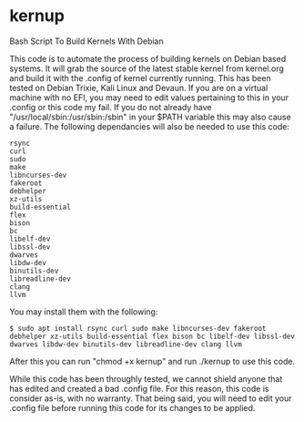# kernup
Bash Script To Build Kernels With Debian

This code is to automate the process of building kernels on Debian based systems. It will grab the source of the latest stable kernel from kernel.org and build it with the .config of kernel currently running. This has been tested on Debian Trixie, Kali Linux and Devaun. If you are on a virtual machine with no EFI, you may need to edit values pertaining to this in your .config or this code my fail. If you do not already have "/usr/local/sbin:/usr/sbin:/sbin" in your $PATH variable this may also cause a failure. The following dependancies will also be needed to use this code:

```
rsync 
curl
sudo 
make 
libncurses-dev
fakeroot
debhelper
xz-utils 
build-essential 
flex 
bison 
bc 
libelf-dev
libssl-dev
dwarves
libdw-dev
binutils-dev
libreadline-dev
clang
llvm
```

You may install them with the following:

```$ sudo apt install rsync curl sudo make libncurses-dev fakeroot debhelper xz-utils build-essential flex bison bc libelf-dev libssl-dev dwarves libdw-dev binutils-dev libreadline-dev clang llvm```

After this you can run "chmod +x kernup" and run ./kernup to use this code.

While this code has been throughly tested, we cannot shield anyone that has edited and created a bad .config file. For this reason, this code is consider as-is, with no warranty. That being said, you will need to edit your .config file before running this code for its changes to be applied. 
